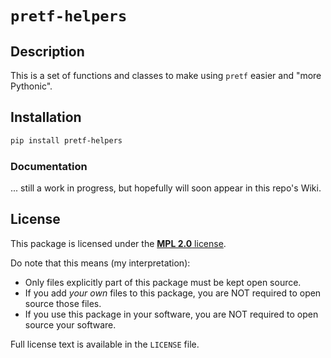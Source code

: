 # `pretf-helpers`

## Description

This is a set of functions and classes to make using `pretf` easier and "more Pythonic".

## Installation

```bash
pip install pretf-helpers
```

### Documentation

... still a work in progress, but hopefully will soon appear in this repo's Wiki.

## License

This package is licensed under the [**MPL 2.0** license](https://www.mozilla.org/en-US/MPL/2.0/FAQ/).

Do note that this means (my interpretation):

 * Only files explicitly part of this package must be kept open source.
 * If you add _your own_ files to this package, you are NOT required to open source those files.
 * If you use this package in your software, you are NOT required to open source your software.

Full license text is available in the `LICENSE` file.
